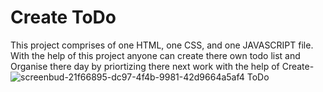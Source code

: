 # Create ToDo
This project comprises of one HTML, one CSS, and one JAVASCRIPT file.
With the help of this project anyone can create there own todo list and Organise there day by priortizing there next work with the help of Create-![screenbud-21f66895-dc97-4f4b-9981-42d9664a5af4](https://user-images.githubusercontent.com/72727831/153918996-8d1cf6fa-494e-4e05-b518-a7f71b515d1b.png)
ToDo 
